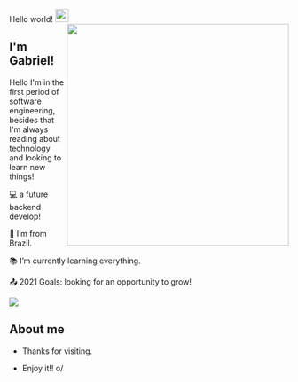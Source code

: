  Hello world!  <img src="https://github.com/TheDudeThatCode/TheDudeThatCode/raw/master/Assets/Earth.gif" width="24px" style="max-width: 100%;">
<img align="right" width="400" height="400" src="https://i.pinimg.com/originals/4b/1c/51/4b1c51711b920215c3cd654d313195ad.gif">
 

## I'm Gabriel!

 Hello I'm in the first period of software engineering, 
 besides that I'm always reading about technology and looking to learn new things!

:computer: a future backend develop!

:house_with_garden: I’m from Brazil.

:books: I’m currently learning everything.

:outbox_tray: 2021 Goals: looking for an opportunity to grow!

 <img align="center" src="https://camo.githubusercontent.com/762e5977fbd6c95b802a647362fc6d220cfd6e53948ffc458ab5fa6585287336/68747470733a2f2f6769746875622d726561646d652d73746174732e76657263656c2e6170702f6170692f746f702d6c616e67732f3f757365726e616d653d5468654475646554686174436f6465267468656d653d6461726b26686964655f6c616e67735f62656c6f773d31" data-canonical-src="https://github-readme-stats.vercel.app/api/top-langs/?username=Gabrielandre02;theme=dark&amp;hide_langs_below=1" style="max-width: 100%;">

## About me





- Thanks for visiting.

- Enjoy it!! o/
